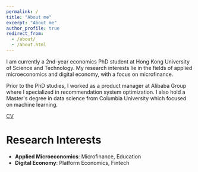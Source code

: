 ```yaml
---
permalink: /
title: "About me"
excerpt: "About me"
author_profile: true
redirect_from: 
  - /about/
  - /about.html
---
```


I am currently a 2nd-year economics PhD student at Hong Kong University of Science and Technology. My research interests lie in the fields of applied microeconomics and digital economy, with a focus on microfinance. 

Prior to the PhD studies, I worked as a product manager at Alibaba Group where I specialized in recommendation system optimization. I also hold a Master's degree in data science from Columbia University which focused on machine learning.

[CV](http://cct15.github.io/files/cv.pdf)

Research Interests
======
- **Applied Microeconomics**: Microfinance, Education
- **Digital Economy**: Platform Economics, Fintech




